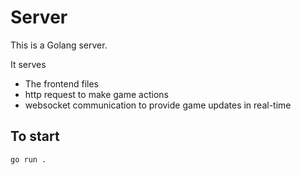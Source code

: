 # Server

This is a Golang server.

It serves
* The frontend files
* http request to make game actions
* websocket communication to provide game updates in real-time

## To start

```bash
go run .
```